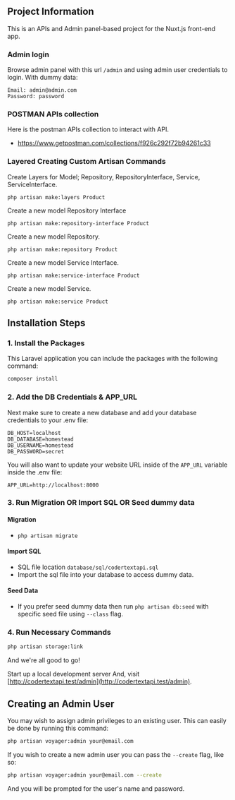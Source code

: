 ## Project Information
This is an APIs and Admin panel-based project for the Nuxt.js front-end app.

### Admin login
Browse admin panel with this url `/admin` and using admin user credentials to login. With dummy data:
```
Email: admin@admin.com
Password: password
```

### POSTMAN APIs collection
Here is the postman APIs collection to interact with API.
- https://www.getpostman.com/collections/f926c292f72b94261c33

### Layered Creating Custom Artisan Commands
Create Layers for Model; Repository, RepositoryInterface, Service, ServiceInterface.
```
php artisan make:layers Product
```
Create a new model Repository Interface
```
php artisan make:repository-interface Product
```
Create a new model Repository.
```
php artisan make:repository Product
```
Create a new model Service Interface.
```
php artisan make:service-interface Product
```
Create a new model Service.
```
php artisan make:service Product
```


## Installation Steps

### 1. Install the Packages

This Laravel application you can include the packages with the following command:

```bash
composer install
```

### 2. Add the DB Credentials & APP_URL

Next make sure to create a new database and add your database credentials to your .env file:

```
DB_HOST=localhost
DB_DATABASE=homestead
DB_USERNAME=homestead
DB_PASSWORD=secret
```

You will also want to update your website URL inside of the `APP_URL` variable inside the .env file:

```
APP_URL=http://localhost:8000
```

### 3. Run Migration OR Import SQL OR Seed dummy data
#### Migration
- `php artisan migrate`

#### Import SQL
- SQL file location `database/sql/codertextapi.sql` 
- Import the sql file into your database to access dummy data.

#### Seed Data
- If you prefer seed dummy data then run `php artisan db:seed` with specific seed file using `--class` flag.


### 4. Run Necessary Commands

```bash
php artisan storage:link
```

And we're all good to go!

Start up a local development server And, visit [http://codertextapi.test/admin](http://codertextapi.test/admin).

## Creating an Admin User

You may wish to assign admin privileges to an existing user.
This can easily be done by running this command:

```bash
php artisan voyager:admin your@email.com
```

If you wish to create a new admin user you can pass the `--create` flag, like so:

```bash
php artisan voyager:admin your@email.com --create
```

And you will be prompted for the user's name and password.
